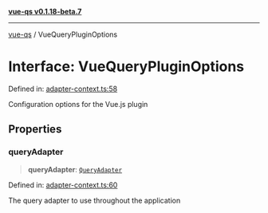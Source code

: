 [**vue-qs v0.1.18-beta.7**](../README.md)

***

[vue-qs](../README.md) / VueQueryPluginOptions

# Interface: VueQueryPluginOptions

Defined in: [adapter-context.ts:58](https://github.com/iamsomraj/vue-qs/blob/ff60e1586d4655408e5c5a224bc4b63d54bf2fc1/src/adapter-context.ts#L58)

Configuration options for the Vue.js plugin

## Properties

### queryAdapter

> **queryAdapter**: [`QueryAdapter`](../type-aliases/QueryAdapter.md)

Defined in: [adapter-context.ts:60](https://github.com/iamsomraj/vue-qs/blob/ff60e1586d4655408e5c5a224bc4b63d54bf2fc1/src/adapter-context.ts#L60)

The query adapter to use throughout the application
